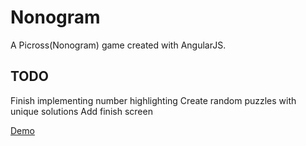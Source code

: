 # Nonogram
A Picross(Nonogram) game created with AngularJS.

## TODO
Finish implementing number highlighting
Create random puzzles with unique solutions
Add finish screen

[Demo](http://shraymonks.github.io/Nonogram/)
